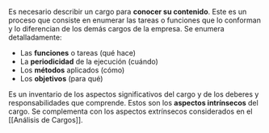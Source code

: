 Es necesario describir un cargo para **conocer su contenido**. Este es un proceso que consiste en enumerar las tareas o funciones que lo conforman y lo diferencian de los demás cargos de la empresa. Se enumera detalladamente:
- Las **funciones** o tareas (qué hace)
- La **periodicidad** de la ejecución (cuándo)
- Los **métodos** aplicados (cómo)
- Los **objetivos** (para qué)

Es un inventario de los aspectos significativos del cargo y de los deberes y responsabilidades que comprende. Estos son los **aspectos intrínsecos** del cargo. Se complementa con los aspectos extrínsecos considerados en el [[Análisis de Cargos]].